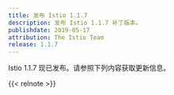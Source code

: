 ```yaml
---
title: 发布 Istio 1.1.7
description: 发布 Istio 1.1.7 补丁版本。
publishdate: 2019-05-17
attribution: The Istio Team
release: 1.1.7
---
```


Istio 1.1.7 现已发布。请参照下列内容获取更新信息。

{{< relnote >}}
